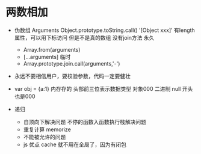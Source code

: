 # 两数相加

- 伪数组    Arguments
    Object.prototype.toString.call()    '[Object xxx]'
    有length属性，可以用下标访问 但是不是真的数组 没有join方法
    永久
    - Array.from(arguments)
    - [...arguments]
    临时
    - Array.prototype.join.call(arguments,'-')
- 永远不要相信用户，要校验参数，代码一定要健壮
- var obj = {a:1}
    内存存的    头部前三位表示数据类型  对象000 二进制
    null    开头也是000

- 递归
    - 自顶向下解决问题
        不停的函数入函数执行栈解决问题
    - 重复计算
        memorize
    - 不能被允许的问题
    - js 优点
        cache 就不用在全局了，因为有闭包
    
